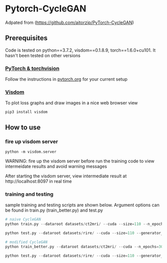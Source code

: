 # Pytorch-CycleGAN
Adpated from (https://github.com/aitorzip/PyTorch-CycleGAN)

## Prerequisites
Code is tested on python==3.7.2, visdom==0.1.8.9, torch==1.6.0+cu101. It hasn't been tested on other versions

### [PyTorch & torchvision](http://pytorch.org/)
Follow the instructions in [pytorch.org](http://pytorch.org) for your current setup

### [Visdom](https://github.com/facebookresearch/visdom)
To plot loss graphs and draw images in a nice web browser view
```
pip3 install visdom
```

## How to use
### fire up visdom server
```
python -m visdom.server
```
WARNING: fire up the visdom server before run the training code to view intermeidate results and avoid warning messages

After starting the visdom server, view intermediate result at http://localhost:8097 in real time

### training and testing
sample training and testing scripts are shown below. Argument options can be found in train.py (train_better.py) and test.py
```python
# naive CycleGAN
python train.py --dataroot datasets/ct2mri/ --cuda --size=110 --n_epochs=200 --decay_epoch=100 --batchSize=50 --saveDir naive_gan_ckpt

python test.py --dataroot datasets/rire/ --cuda --size=110 --generator_A2B output/naive_gan_ckpt/netG_A2B.pth --generator_B2A output/naive_gan_ckpt/netG_B2A.pth --saveDir naive_gan_rire

# modified CycleGAN
python train_better.py --dataroot datasets/ct2mri/ --cuda --n_epochs=300 --decay_epoch=150 --batchSize=64 --saveDir better_gan_ckpt

python test.py --dataroot datasets/rire/ --cuda --size=110 --generator_A2B output/better_gan_ckpt/netG_A2B.pth --generator_B2A output/better_gan_ckpt/netG_B2A.pth --saveDir better_gan_rire
```








